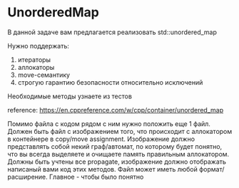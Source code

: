 # UnorderedMap

В данной задаче вам предлагается реализовать std::unordered_map

Нужно поддержать:
1) итераторы
2) аллокаторы
3) move-семантику
4) строгую гарантию безопасности относительно исключений

Необходимые методы узнаете из тестов

reference: https://en.cppreference.com/w/cpp/container/unordered_map

Помимо файла с кодом рядом с ним нужно положить еще 1 файл. Должен быть файл с изображением того, что происходит с аллокатором в контейнере в copy/move assignment. Изображение должно представлять собой некий граф/автомат, по которому будет понятно, что вы всегда выделяете и очищаете память правильным аллокатором. Должны быть учтены все propagate, изображение должно отображать написаный вами код этих методов. Файл может иметь любой формат/расширение. Главное - чтобы было понятно
